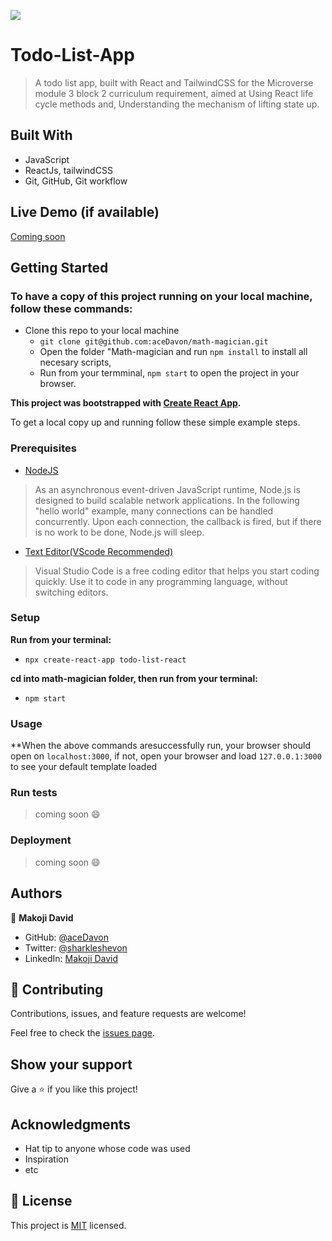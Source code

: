 ![](https://img.shields.io/badge/Microverse-blueviolet)

# Todo-List-App

> A todo list app, built with React and TailwindCSS for the Microverse module 3 block 2 curriculum requirement, aimed at Using React life cycle methods and, Understanding the mechanism of lifting state up.


## Built With

- JavaScript
- ReactJs, tailwindCSS
- Git, GitHub, Git workflow

## Live Demo (if available)

[Coming soon](https://livedemo.com)


## Getting Started

### To have a copy of this project running on your local machine, follow these commands:

- Clone this repo to your local machine
  -  `git clone git@github.com:aceDavon/math-magician.git`
  - Open the folder "Math-magician and run `npm install` to install all necesary scripts,
  - Run from your termminal, `npm start` to open the project in your browser.

**This project was bootstrapped with [Create React App](https://github.com/facebook/create-react-app).**


To get a local copy up and running follow these simple example steps.

### Prerequisites

- [NodeJS](https://nodejs.org/en/docs/)

> As an asynchronous event-driven JavaScript runtime, Node.js is designed to build scalable network applications. In the following "hello world" example, many connections can be handled concurrently. Upon each connection, the callback is fired, but if there is no work to be done, Node.js will sleep.

- [Text Editor(VScode Recommended)](https://code.visualstudio.com/)

> Visual Studio Code is a free coding editor that helps you start coding quickly. Use it to code in any programming language, without switching editors.

### Setup

**Run from your terminal:**

- `npx create-react-app todo-list-react`

**cd into math-magician folder, then run from your terminal:**

- `npm start`

### Usage

**When the above commands aresuccessfully run, your browser should open on `localhost:3000`, if not, open your browser and load `127.0.0.1:3000` to see your default template loaded

### Run tests

> coming soon :smile:

### Deployment

> coming soon :smile:

## Authors

👤 **Makoji David**

- GitHub: [@aceDavon](https://github.com/aceDavon)
- Twitter: [@sharkleshevon](https://twitter.com/sharkleshevon)
- LinkedIn: [Makoji David](https://www.linkedin.com/in/david-makoji-b6090971/)

## 🤝 Contributing

Contributions, issues, and feature requests are welcome!

Feel free to check the [issues page](../../issues/).

## Show your support

Give a ⭐️ if you like this project!

## Acknowledgments

- Hat tip to anyone whose code was used
- Inspiration
- etc

## 📝 License

This project is [MIT](./MIT.md) licensed.
